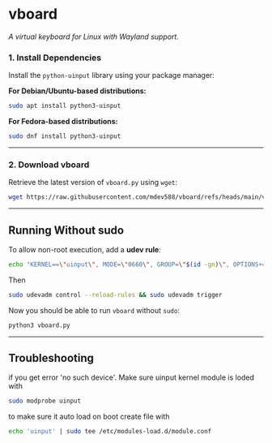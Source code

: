 # vboard
*A virtual keyboard for Linux with Wayland support.*


### **1. Install Dependencies**  
Install the `python-uinput` library using your package manager:  

**For Debian/Ubuntu-based distributions:**  
```bash
sudo apt install python3-uinput
```

**For Fedora-based distributions:**  
```bash
sudo dnf install python3-uinput
```
---

### **2. Download vboard**  
Retrieve the latest version of `vboard.py` using `wget`:  
```bash
wget https://raw.githubusercontent.com/mdev588/vboard/refs/heads/main/vboard.py
```

---

## **Running Without sudo**  

To allow non-root execution, add a **udev rule**:  
```bash
echo "KERNEL==\"uinput\", MODE=\"0660\", GROUP=\"$(id -gn)\", OPTIONS+=\"static_node=uinput\"" | sudo tee /usr/lib/udev/rules.d/99-uinput-vboard.rules
```
Then 
```bash
sudo udevadm control --reload-rules && sudo udevadm trigger
```

Now you should be able to run `vboard` without `sudo`:  
```bash
python3 vboard.py
```

---
## Troubleshooting
if you get error 'no such device'. Make sure uinput kernel module is loded with
```bash
sudo modprobe uinput
```

to make sure it auto load on boot create file with
```bash
echo 'uinput' | sudo tee /etc/modules-load.d/module.conf
```
